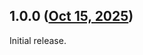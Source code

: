 ## 1.0.0 ([Oct 15, 2025](https://github.com/ramensoftware/windhawk-mods/blob/9de3e710e268dcda20002309239f39dc4078c459/mods/disable-voice-access-hotkey.wh.cpp))

Initial release.
